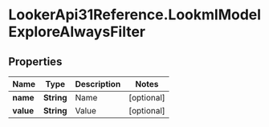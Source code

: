 # LookerApi31Reference.LookmlModelExploreAlwaysFilter

## Properties
Name | Type | Description | Notes
------------ | ------------- | ------------- | -------------
**name** | **String** | Name | [optional] 
**value** | **String** | Value | [optional] 


